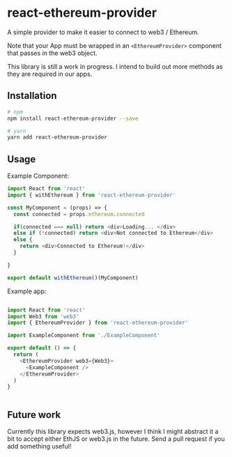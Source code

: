# react-ethereum-provider

A simple provider to make it easier to connect to web3 / Ethereum.

Note that your App must be wrapped in an `<EthereumProvider>` component that passes in the web3 object.

This library is still a work in progress. I intend to build out more methods as they are required in our apps.

## Installation

```bash
# npm
npm install react-ethereum-provider --save

# yarn
yarn add react-ethereum-provider
```

## Usage

Example Component:
```javascript
import React from 'react'
import { withEthereum } from 'react-ethereum-provider'

const MyComponent = (props) => {
  const connected = props.ethereum.connected

  if(connected === null) return <div>Loading... </div>
  else if (!connected) return <div>Not connected to Ethereum</div>
  else {
    return <div>Connected to Ethereum!</div>
  }

}

export default withEthereum()(MyComponent)
```
Example app:
```javascript

import React from 'react'
import Web3 from 'web3'
import { EthereumProvider } from 'react-ethereum-provider'

import ExampleComponent from './ExampleComponent'

export default () => {
  return (
    <EthereumProvider web3={Web3}>
      <ExampleComponent />
    </EthereumProvider>
  )
}



```

## Future work
Currently this library expects web3.js, however I think I might abstract it a bit to accept either EthJS or web3.js in the future.
Send a pull request if you add something useful!
